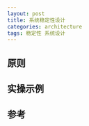 ```yaml
---
layout: post
title: 系统稳定性设计
categories: architecture
tags: 稳定性 系统设计
---
```


## 原则



## 实操示例


## 参考
